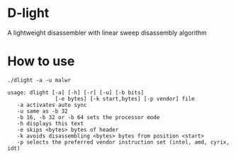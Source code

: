 # D-light
A lightweight disassembler with linear sweep disassembly algorithm

# How to use

`./dlight -a -u malwr`

```
usage: dlight [-a] [-h] [-r] [-u] [-b bits]
               [-e bytes] [-k start,bytes] [-p vendor] file
   -a activates auto sync
   -u same as -b 32
   -b 16, -b 32 or -b 64 sets the processor mode
   -h displays this text
   -e skips <bytes> bytes of header
   -k avoids disassembling <bytes> bytes from position <start>
   -p selects the preferred vendor instruction set (intel, amd, cyrix, idt)
```